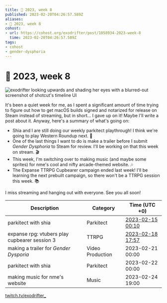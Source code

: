 ```yaml
---
title: 📅 2023, week 8
published: 2023-02-20T04:26:57.589Z
aliases:
- 📅 2023, week 8
cohost:
- url: https://cohost.org/exodrifter/post/1058934-2023-week-8
  time: 2023-02-20T04:26:57.589Z
tags:
- cohost
- gender-dysphoria
---
```


# 📅 2023, week 8

![exodrifter looking upwards and shading her eyes with a blurred-out screenshot of shotcut's timeline UI](20230220-banner8.png)

It's been a quiet week for me, as I spent a significant amount of time trying to figure out how to get macOS builds signed and notarized for release on Steam instead of streaming, but in short... I gave up on it! Maybe I'll write a post about it. Anyway, here's a summary of what's going on:

- Shia and I are still doing our weekly parkitect playthrough! I think we're going to play Western Roundup next. 🌵
- One of the last things I want to do is make a trailer before I submit _Gender Dysphoria_ to Steam for review. I'll be working on that this week on stream. 🎬
- This week, I'm switching over to making music (and maybe some sprites) for nme's cool and nifty arcade-themed website. 🎶
- The Expanse TTRPG Cupbearer campaign ended last week! I'll be learning the next prebuilt campaign, so there won't be a TTRPG session this week. 📚

I miss streaming and hanging out with everyone. See you all soon!

|Description|Category|Time (UTC +0)|
|---|---|---|
|parkitect with shia|Parkitect|[2023-02-15 00:10](https://vods.exodrifter.space/2023/02/15/0010)|
|expanse rpg: vtubers play cupbearer session 3|TTRPG|[2023-02-18 17:57](https://vods.exodrifter.space/2023/02/18/1757)|
|making a trailer for _Gender Dysporia_|Video Production|2023-02-21 00:00|
|parkitect with shia|Parkitect|2023-02-22 00:00|
|making music for nme's website|Music|2023-02-24 19:00|

[twitch.tv/exodrifter_](https://twitch.tv/exodrifter_)
